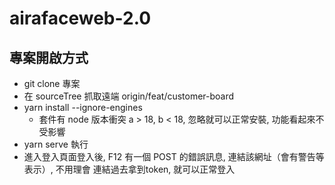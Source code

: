 # airafaceweb-2.0

## 專案開啟方式
  - git clone 專案
  - 在 sourceTree 抓取遠端 origin/feat/customer-board
  - yarn install --ignore-engines
    - 套件有 node 版本衝突 a > 18, b < 18, 忽略就可以正常安裝, 功能看起來不受影響
  - yarn serve 執行
  - 進入登入頁面登入後, F12 有一個 POST 的錯誤訊息, 連結該網址（會有警告等表示）, 不用理會 連結過去拿到token, 就可以正常登入